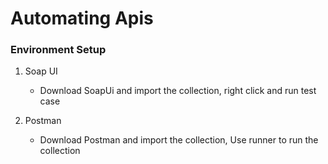 # Automating Apis

### Environment Setup


1. Soap UI
    * Download SoapUi and import the collection, right click and run test case

1. Postman
    * Download Postman and import the collection, Use runner to run the collection 
